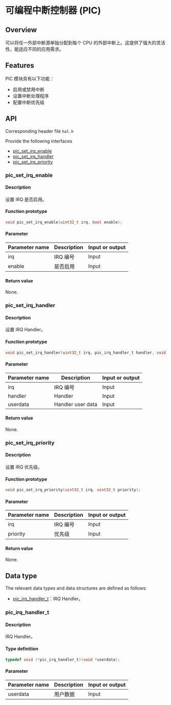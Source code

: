# 可编程中断控制器 (PIC)

## Overview

可以将任一外部中断源单独分配到每个 CPU 的外部中断上。这提供了强大的灵活性，能适应不同的应用需求。

## Features

PIC 模块具有以下功能：

- 启用或禁用中断
- 设置中断处理程序
- 配置中断优先级

## API

Corresponding header file `hal.h`

Provide the following interfaces

- [pic\_set\_irq\_enable](#picsetirqenable)
- [pic\_set\_irq\_handler](#picsetirqhandler)
- [pic\_set\_irq\_priority](#picsetirqpriority)

### pic\_set\_irq\_enable

#### Description

设置 IRQ 是否启用。

#### Function prototype

```c
void pic_set_irq_enable(uint32_t irq, bool enable);
```

#### Parameter

| Parameter name     |   Description         |  Input or output  |
| ----------- | -------------- | --------- |
| irq         | IRQ 编号       | Input      |
| enable      | 是否启用        | Input      |

#### Return value

None.

### pic\_set\_irq\_handler

#### Description

设置 IRQ Handler。

#### Function prototype

```c
void pic_set_irq_handler(uint32_t irq, pic_irq_handler_t handler, void *userdata);
```

#### Parameter

| Parameter name     |   Description         |  Input or output  |
| ----------- | -------------- | --------- |
| irq         | IRQ 编号       | Input      |
| handler     | Handler        | Input      |
| userdata    | Handler user data | Input      |

#### Return value

None.

### pic\_set\_irq\_priority

#### Description

设置 IRQ 优先级。

#### Function prototype

```c
void pic_set_irq_priority(uint32_t irq, uint32_t priority);
```

#### Parameter

| Parameter name  |   Description         |  Input or output  |
| -------- | -------------- | --------- |
| irq      | IRQ 编号       | Input      |
| priority | 优先级         | Input      |

#### Return value

None.

## Data type

The relevant data types and data structures are defined as follows:

- [pic\_irq\_handler\_t](#picirqhandlert)：IRQ Handler。

### pic\_irq\_handler\_t

#### Description

IRQ Handler。

#### Type definition

```c
typedef void (*pic_irq_handler_t)(void *userdata);
```

#### Parameter

| Parameter name    |   Description         |  Input or output  |
| ---------- | -------------- | --------- |
| userdata   | 用户数据        | Input      |